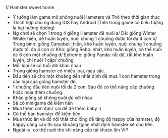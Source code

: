 1/ Hamster sweet home
- Ý tưởng làm game mô phỏng nuôi Hamsters và Thỏ theo thời gian thực
- Thích hợp cho ng dùng IOS hay Android
(Tiền trong game có biểu tượng là hạt hướng dương)
- Ng chơi sẽ chọn 1 trong 4 giống Hamster để nuôi
    a/ Dễ: giống Winter White: hiền, dễ huấn luyện, nuôi chung 1 chuồng được tối đa 4 con
    b/ Trung bình: giống Campbell: hiền, khó huấn luyện, nuôi chung 1 chuồng được tối đa 4 con
    c/ Khó: giống Robo: nhát, khó huấn luyện, có thể nuôi dc 6 con một chuồng
    d/ Extreme: giống Panda: rất dữ, rất khó huấn luyện, chỉ nuôi 1 cặp/ chuồng
- Mỗi loại sẽ có tuổi đời khác nhau
- Trong giống hamster có nhiều loại, màu sắc. 
- Đầu tiên sẽ cho một khoảng tiền nhất định để mua 1 con hamster trong các loại của giống hamster đó.
- 1 chuồng đầu tiên nuôi tối đa 2 con. Sau đó có thể nâng cấp chuồng hoặc mua thêm chuồng.
- Khác giống sẽ không nuôi dc với nhau
- Sẽ có minigame để kiếm tiền
- Mua thêm con đực/ cái dể đẻ thêm baby :) 
- Có thể bán hamster để kiếm tiền
- Mua thức ăn và đồ nội thất cho lồng để tăng độ happy của hamster, độ happy càng cao thì sau khoảng tgian nhất định hamster sẽ cho tiền.
- Ngoài ra, có thể nuôi thỏ khi nâng cấp tài khoản lên VIP

